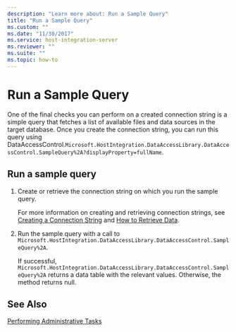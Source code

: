 ```yaml
---
description: "Learn more about: Run a Sample Query"
title: "Run a Sample Query"
ms.custom: ""
ms.date: "11/30/2017"
ms.service: host-integration-server
ms.reviewer: ""
ms.suite: ""
ms.topic: how-to
---
```

# Run a Sample Query
One of the final checks you can perform on a created connection string is a simple query that fetches a list of available files and data sources in the target database. Once you create the connection string, you can run this query using DataAccessControl.`Microsoft.HostIntegration.DataAccessLibrary.DataAccessControl.SampleQuery%2A?displayProperty=fullName`.  
  
## Run a sample query  
  
1.  Create or retrieve the connection string on which you run the sample query.  
  
     For more information on creating and retrieving connection strings, see [Creating a Connection String](../core/creating-a-connection-string1.md) and [How to Retrieve Data](../core/how-to-retrieve-data2.md).  
  
2.  Run the sample query with a call to `Microsoft.HostIntegration.DataAccessLibrary.DataAccessControl.SampleQuery%2A`.  
  
     If successful, `Microsoft.HostIntegration.DataAccessLibrary.DataAccessControl.SampleQuery%2A` returns a data table with the relevant values. Otherwise, the method returns null.  
  
## See Also  
 [Performing Administrative Tasks](../core/performing-administrative-tasks1.md)
